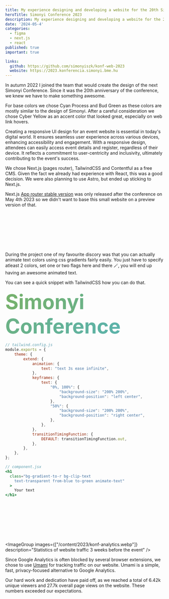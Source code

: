 ```yaml
---
title: My experience designing and developing a website for the 20th Simonyi Conference
heroTitle: Simonyi Conference 2023
description: My experience designing and developing a website for the 20th Simonyi Conference using Figma and Next.js
date: '2024-05-4'
categories:
  - figma
  - next.js
  - react
published: true
important: true

links:
  github: https://github.com/simonyiszk/konf-web-2023
  website: https://2023.konferencia.simonyi.bme.hu
---
```


<script>
  import ColorPreviewSection from "$lib/components/content/ColorPreviewSection.svelte"
  import AnimatedColorGradient from "$lib/components/content/AnimatedColorGradient.svelte"
  import ImageGroup from "$lib/components/content/ImageGroup.svelte"

  const baseColors = [{
    name: "Cyan Process",
    hex: "#42B4E5"
  }, {
    name: "Bud Green",
    hex: "#77B16A"
  }, {
    name: "Cyber Yellow",
    hex: "#FFD73A"
  }]

  const gradient = ["#77B16A", "#42B4E5"]

  const figmaImages = [
    "/content/2023/konf-m-1.webp",
    "/content/2023/konf-m-2.webp",
  ]
  
</script>

In autumn 2022 I joined the team that would create the design of the next Simonyi Conference. Since it was the 20th anniversary of the conference, we knew we have to make something awesome.

<ColorPreviewSection colors={baseColors} />

For base colors we chose Cyan Process and Bud Green as these colors are mostly similar to the design of Simonyi. After a careful consideration we chose Cyber Yellow as an accent color that looked great, especially on web link hovers.

<ImageGroup images={figmaImages} description="Some of the initial versions of the landing page" />


Creating a responsive UI design for an event website is essential in today's digital world. It ensures seamless user experience across various devices, enhancing accessibility and engagement. With a responsive design, attendees can easily access event details and register, regardless of their device. It reflects a commitment to user-centricity and inclusivity, ultimately contributing to the event's success.

We chose Next.js (pages router), TailwindCSS and Contentful as a free CMS. Given the fact we already had experience with React, this was a good decision. We were also planning to use Astro, but ended up sticking to Next.js.

Next.js [App router stable version](https://nextjs.org/blog/next-13-4) was only released after the conference on May 4th 2023 so we didn't want to base this small website on a preview version of that.

<div style="width:100%;height:12px;border-radius:8px;overflow:hidden;margin: 64px 0">
  <AnimatedColorGradient start={gradient[0]} end={gradient[1]} />
</div>

During the project one of my favourite discory was that you can actually animate text colors using css gradients fairly easily. You just have to specify atleast 2 colors, set one or two flags here and there 🪄, you will end up having an awesome animated text.

You can see a quick snippet with TailwindCSS how you can do that.

<span class="animated-text">Simonyi Conference</span>

```js
// tailwind.config.js
module.exports = {
	theme: {
		extend: {
			animation: {
				text: "text 3s ease infinite",
			},
			keyframes: {
				text: {
					"0%, 100%": {
						"background-size": "200% 200%",
						"background-position": "left center",
					},
					"50%": {
						"background-size": "200% 200%",
						"background-position": "right center",
					},
				},
			},
			transitionTimingFunction: {
				DEFAULT: transitionTimingFunction.out,
			},
		},
	},
};
```

```jsx
// component.jsx
<h1 
  class="bg-gradient-to-r bg-clip-text 
    text-transparent from-blue to-green animate-text"
  >
    Your text
</h1>
```
<div style="width:100%;height:12px;border-radius:8px;overflow:hidden;margin: 64px 0">
  <AnimatedColorGradient start={gradient[0]} end={gradient[1]} />
</div>

<ImageGroup images={["/content/2023/konf-analytics.webp"]} description="Statistics of website traffic 3 weeks before the event" />

Since Google Analytics is often blocked by several browser extensions, we chose to use [Umami](https://umami.is/) for tracking traffic on our website. Umami is a simple, fast, privacy-focused alternative to Google Analytics.

Our hard work and dedication have paid off, as we reached a total of 6.42k unique viewers and 27.7k overall page views on the website. These numbers exceeded our expectations.

<style>
  .animated-text {
    font-size: 64px;
    font-weight: bold;
    color: transparent; 
    background-clip: text; 
    background-image: linear-gradient(to right, #77B16A 0%, #42B4E5 100%);
    animation: animtext 4s infinite;
  }

 @keyframes animtext {
					0% {
						background-size: 200% 200%;
						background-position: left center;
					}
					50% {
						background-size: 200% 200%;
						background-position: right center;
					}

          100% {
            background-size: 200% 200%;
						background-position: left center;
          }
  }
		
</style>

